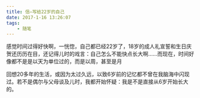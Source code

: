 ```yaml
---
title: 信—写给22岁的自己 
date: 2017-1-16 13:26:07
tags:
	- 随笔 
---
```

感觉时间过得好快啊，一恍惚，自己都已经22岁了，18岁的成人礼宣誓和生日庆贺还历历在目，还记得儿时的戏言：自己怎么不能快点长大啊……而现在，时间好像都不是是以天为单位过的，而是以周，甚至是月

<!--more-->

回想20多年的生活，或因为太过久远，以致6岁前的记忆都不曾在我脑海中闪现过。若不是偶尔与父母谈及儿时，我都开始怀疑：我是不是直接从6岁开始长大的。

